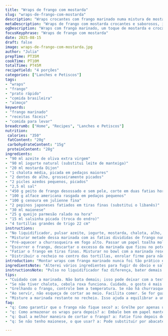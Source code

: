 ```yaml
---
title: "Wraps de frango com mostarda"
slug: "wraps-de-frango-com-mostarda"
description: "Wraps crocantes com frango marinado numa mistura de mostarda, iogurte natural no lugar do leite de manteiga, e azeite. Toque de pepino japonês no lugar do libanês, e salsinha substituindo o endro. Marinada rende suculência ao frango, que vai da grelha à tortilha, junto com cenoura em tiras finas e queijo parmesão ralado. Caso não tenha churrasqueira, frigideira quente ajuda, sempre cuidando pra o frango não ressecar. Receita para 4 porções, ideal para almoços rápidos e lanches reforçados. 35 minutos de preparo e cerca de 10 minutos de cozimento."
metaDescription: "Wraps de frango com mostarda crocantes e saborosos, ideais para almoços rápidos e lanches reforçados. Rápido de preparar e surpreendente."
ogDescription: "Wraps com frango marinado, um toque de mostarda e crocância. Sabor único e prático para qualquer refeição."
focusKeyphrase: "Wraps de frango com mostarda"
date: 2025-08-15
draft: false
image: wraps-de-frango-com-mostarda.jpg
author: "Julia"
prepTime: PT35M
cookTime: PT10M
totalTime: PT45M
recipeYield: "4 porções"
categories: ["Lanches e Petiscos"]
tags:
- "wraps"
- "frango"
- "prato rápido"
- "comida brasileira"
- "almoço"
keywords:
- "frango marinado"
- "receitas fáceis"
- "comida para levar"
breadcrumb: ["Home", "Recipes", "Lanches e Petiscos"]
nutrition: 
 calories: "350"
 fatContent: "20g"
 carbohydrateContent: "15g"
 proteinContent: "28g"
ingredients:
- "90 ml azeite de oliva extra virgem"
- "90 ml iogurte natural (substitui leite de manteiga)"
- "20 ml mostarda Dijon"
- "1 chalota média, picada em pedaços maiores"
- "2 dentes de alho, grosseiramente picados"
- "2 picles azedos pequenos, picados"
- "2,5 ml sal"
- "450 g peito de frango desossado e sem pele, corte em duas fatias horizontais"
- "100 g alface americana rasgada em pedaços pequenos"
- "100 g cenoura em julienne fina"
- "2 pepinos japoneses fatiados em tiras finas (substitui o libanês)"
- "30 ml maionese"
- "25 g queijo parmesão ralado na hora"
- "15 ml salsinha picada (troca do endro)"
- "4 tortillas grandes de trigo 22 cm"
instructions:
- "No liquidificador, pulsar azeite, iogurte, mostarda, chalota, alho, picles e sal até formar um creme homogêneo. Não bater demais, manter textura leve, a mistura ganha sabor e densidade."
- "Misturar metade dessa marinada com as fatias divididas de frango num recipiente, cobrir e Levar para marinar de 7 a 9 horas na geladeira. O resto da marinada guardo em pote hermético, serve para misturar no fim."
- "Pré-aquecer a churrasqueira em fogo alto. Passar um papel toalha molhado em azeite pra untar a grelha — ajuda evitar grudar. Se não tiver churrasqueira, frigideira funda e grossa juga."
- "Escorrer o frango, descartar o excesso da marinada que ficou no pote. Grelhar o frango 7 a 9 minutos, virar só uma vez. Saber que está pronto quando a crosta dourar e soltar cheiro marcante de tostado."
- "Fatiar o frango em tiras finas. Misturar no bowl com a marinada reservada, alface, cenoura, pepino, maionese, parmesão e salsinha. Provar, ajustar sal ou mostarda se precisar. Nada de exagero."
- "Distribuir o recheio no centro das tortillas, enrolar firme para não desmontar. Se for guardar pra depois, embrulhar em papel manteiga torcendo as pontas como fora de forno. Na hora, cortar ao meio e servir."
introduction: "Montar wraps com frango marinado nunca foi tão prático e saboroso por aqui. O segredo está na marinada: troquei leite de manteiga por iogurte natural que deixa o frango incrivelmente macio e com aquele azedinho sutil. Usar chalota e picles traz um contraste delicioso, enquanto o toque de mostarda Dijon equilibra a gordura do azeite. Prefiro pepino japonês no lugar do libanês — bem menos água, mais crocante. Na hora de grelhar, não desgaste o frango, só virar uma vez deixa aquela marca bonita, suculência preservada. Jou sou fã de wraps porque simplificam a rotina, levam pra qualquer lugar fácil. Além disso, a textura crocante da cenoura com o queijo rallado é um detalhe que faz você querer repetir. Se o dia parece corrido, essa é a saída."
ingredientsNote: "Alterei vários ingredientes para fugir do óbvio e salvar quem não encontra leite de manteiga ou salsinha fina. O iogurte natural substitui com êxito o buttermilk com a vantagem de ser comum em qualquer mercado local. O pepino japonês é mais firme e menos aquoso que o libanês, evitando que o wrap fique encharcado. Use maionese simples ou industrializada, mas cuidado com o sabor excessivamente ácido. Parmesão ralado na hora nunca deve faltar, traz outra dimensão ao recheio. Salsinha é um substituto mais comum e com sabor mais neutro que o endro, que pode ser difícil de achar ou caro. O frango deve estar bem fatiado para facilitar o enrolar e distribuição uniforme do recheio. Atenção ao tamanho das tortillas, escolha as grandes para não ficar apertado. Tudo simples, mas que faz diferença quando combinado."
instructionsNote: "Pulso no liquidificador faz diferença, bater demais gera excesso de emulsão que altera textura, menos é mais. Marinar por pelo menos 7 horas é crucial; a marinada penetra o frango dando sabor e maciez. Grelhar com cuidado, não virar mil vezes; uma vez só descolha os sucos do frango e cria aquela crostinha caramelizada. Frango cru demais é perigoso, mas frango seco fica sem graça, fique de olho no visual e testo com faca — suco claro é sinal. Cortar as tirinhas antes de montar dá textura e controla a distribuição dos ingredientes no wrap. Misturar o restante da marinada ao recheio equilibra umidade e sabor. Enrolar firme evita que o recheio escape, papel manteiga ajuda no transporte, não esqueça. Dá pra guardar na geladeira umas horas e comer frio, o sabor altera, fica quase uma salada enrolada. Se não tiver churrasqueira, frigideira tava boa, só capricha na temperatura pra não ressecar. Muitas vezes deixei a marinada pro final, erro, porque o frango fica insosso, marinar antes é mandatório."
tips:
- "Cuidado com a marinada. Não bata demais; isso pode deixar com a textura estranha. Pulsar no liquidificador é o caminho. Você quer mistura leve, mas cheia de sabor. Sempre mantenha a textura."
- "Se não tiver chalota, cebola roxa funciona. Cuidado, o gosto é mais forte. Você pode fazer a mistura um dia antes. Melhorar o sabor e ganha tempo um dia corrido na cozinha."
- "Grelhando o frango, controle bem a temperatura. Se não há churrasqueira, frigideira tá boa! Aqueça bem e dispense o óleo a mais. Assim evita que grude e ainda fica crocante. Frango precisa dourar."
- "Ao servir, não esqueça de cortar ao meio. Facilita comer. Se for guardar, papel manteiga evita que grude. Também pode deixar na geladeira por algumas horas, o sabor muda, mas é interessante experimentar."
- "Misture a marinada restante no recheio. Isso ajuda a equilibrar a umidade. Coloque salsinha mais para o final, se gostar do frescor. Evitar sabor excessivo é crucial. Menos é mais nesse caso."
faq:
- "q: Como garantir que o frango não fique seco? a: Grelhe por apenas uma vez; isso preserva os sucos. Teste com faca. Frango suculento deve ter suco claro. Se ficar seco, muito tempo no fogo."
- "q: Como armazenar os wraps para depois? a: Embale bem em papel manteiga. Pode guardar na geladeira. Não esqueça, sabor muda. Um jeito prático para levar na próxima refeição."
- "q: Qual a melhor maneira de cortar o frango? a: Fatie fino depois de grelhar. Isso facilita o enrolar. E também distribui melhor o recheio. Frango não pode ser grosso; senão, fica difícil para montar."
- "q: Se não tenho maionese, o que usar? a: Pode substituir por abacate amassado. Pode dar uma textura diferente. Se estiver sem, ignorar é possível. Como alternativa, usar azeite extra na mistura."

---
```

